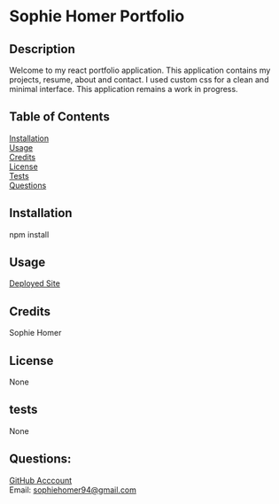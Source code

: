 # Sophie Homer Portfolio

## Description 
Welcome to my react portfolio application. This application contains my projects, resume, about and contact. I used custom css for a clean and minimal interface. This application remains a work in progress.

## Table of Contents 
[Installation](#installation) <br>
[Usage](#usage)  <br>
[Credits](#credits)  <br>
[License](#license)  <br>
[Tests](#tests)  <br>
[Questions](#questions)  <br>

## Installation
npm install

## Usage
[Deployed Site](https://sophiehomer.github.io/sophie_homer_portfolio/)

## Credits
Sophie Homer

## License 
None

## tests
None

## Questions:
[GitHub Acccount](https://github.com/sophiehomer) <br>
Email: sophiehomer94@gmail.com